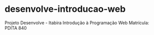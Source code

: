 # desenvolve-introducao-web

Projeto Desenvolve  - Itabira
Introdução à Programação Web
Matrícula: PDITA 840
